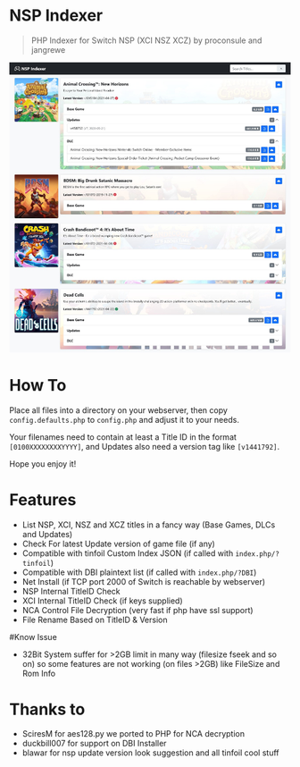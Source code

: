 # NSP Indexer
> PHP Indexer for Switch NSP (XCI NSZ XCZ) by proconsule and jangrewe

![Preview](docs/preview.jpg)

# How To

Place all files into a directory on your webserver, then copy `config.defaults.php` to `config.php` and adjust it to your needs.

Your filenames need to contain at least a Title ID in the format `[0100XXXXXXXXYYYY]`, and Updates also need a version tag like `[v1441792]`.

Hope you enjoy it!

# Features
- List NSP, XCI, NSZ and XCZ titles in a fancy way (Base Games, DLCs and Updates)
- Check For latest Update version of game file (if any)
- Compatible with tinfoil Custom Index JSON (if called with `index.php/?tinfoil`)
- Compatible with DBI plaintext list (if called with `index.php/?DBI`)
- Net Install (if TCP port 2000 of Switch is reachable by webserver)
- NSP Internal TitleID Check
- XCI Internal TitleID Check (if keys supplied)
- NCA Control File Decryption (very fast if php have ssl support)
- File Rename Based on TitleID & Version

#Know Issue
- 32Bit System suffer for >2GB limit in many way (filesize fseek and so on) so some features are not working (on files >2GB) like FileSize and Rom Info

# Thanks to
- SciresM for aes128.py we ported to PHP for NCA decryption
- duckbill007 for support on DBI Installer
- blawar for nsp update version look suggestion and all tinfoil cool stuff

